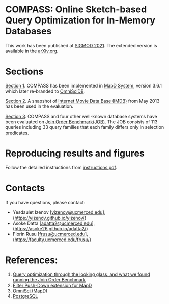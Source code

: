 # COMPASS: Online Sketch-based Query Optimization for In-Memory Databases

This work has been published at [SIGMOD 2021](https://dl.acm.org/doi/abs/10.1145/3448016.3452840).
The extended version is available in the [arXiv.org](https://arxiv.org/abs/2102.02440).

# Sections
[Section 1](https://github.com/yizenov/compass_optimizer/tree/master/compass). COMPASS has been implemented in [MapD System](https://github.com/omnisci/omniscidb), version 3.6.1 which later re-branded to [OmniSciDB](https://www.omnisci.com/). </br>

[Section 2](https://github.com/yizenov/compass_optimizer/tree/master/imdb_data). A snapshot of [Internet Movie Data Base (IMDB)](https://www.imdb.com/) from May 2013 has been used in the evaluation. </br>

[Section 3](https://github.com/yizenov/compass_optimizer/tree/master/job_workload). COMPASS and four other well-known database systems have been evaluated on [Join Order Benchmark(JOB)](http://www-db.in.tum.de/~leis/qo/job.tgz). The JOB consists of 113 queries including 33 query families that each family differs only in selection predicates. </br>

# Reproducing results and figures
Follow the detailed instructions from [instructions.pdf](https://github.com/yizenov/compass_optimizer/blob/master/instructions.pdf). </br>

# Contacts
If you have questions, please contact:
- Yesdaulet Izenov [yizenov@ucmerced.edu], (https://yizenov.github.io/yizenov/)
- Asoke Datta [adatta2@ucmerced.edu], (https://asoke26.github.io/adatta2/)
- Florin Rusu [frusu@ucmerced.edu], (https://faculty.ucmerced.edu/frusu/)

# References:
1.  [Query optimization through the looking glass, and what we found running the Join Order Benchmark](https://doi.org/10.1007/s00778-017-0480-7)
2.  [Filter Push-Down extension for MapD](https://github.com/junhyungshin/mapd-core-fpd)
3.  [OmniSci (MapD)](https://www.omnisci.com)
4.  [PostgreSQL](https://www.postgresql.org)
